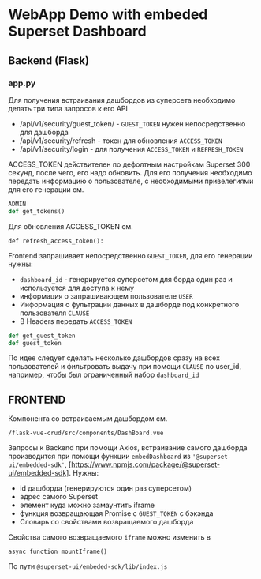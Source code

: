 # WebApp Demo with embeded Superset Dashboard

## Backend (Flask)
### app.py
Для получения встраивания дашбордов из суперсета необходимо делать три типа запросов к его API

- /api/v1/security/guest_token/ - ```GUEST_TOKEN``` нужен непосредственно для дашборда 
- /api/v1/security/refresh - токен для обновления ```ACCESS_TOKEN```
- /api/v1/security/login - для получения ```ACCESS_TOKEN``` и ```REFRESH_TOKEN```

ACCESS_TOKEN действителен по дефолтным настройкам Superset 300 секунд, после чего, его надо обновить. Для его получения необходимо передать информацию о пользователе, c необходимыми привелегиями для его генерации см.  

```python 
ADMIN
def get_tokens()
```

Для обновления ACCESS_TOKEN см.

```
def refresh_access_token():
```

Frontend запрашивает непосредственно ```GUEST_TOKEN```, для его генерации нужны:

- ```dashboard_id``` - генерируется суперсетом для борда один раз и используется для доступа к нему
- информация о запрашивающем пользователе ```USER```
- Информация о фультрации данных в дашборде под конкретного пользователя ```CLAUSE```
- В Headers передать ```ACCESS_TOKEN```

```python
def get_guest_token
def guest_token
```

По идее следует сделать несколько дашбордов сразу на всех пользователей и фильтровать выдачу при помощи ```CLAUSE``` по user_id, например, чтобы был ограниченный набор ```dashboard_id```

## FRONTEND

Компонента со встраиваемым дашбордом см.

```
/flask-vue-crud/src/components/DashBoard.vue
```

Запросы к Backend при помощи Axios, встраивание самого дашборда производится при помощи функции ```embedDashboard``` из ``` '@superset-ui/embedded-sdk' ```, [https://www.npmjs.com/package/@superset-ui/embedded-sdk]. Нужны:

- id дашборда (генерируются один раз суперсетом)
- адрес самого Superset
- элемент куда можно замаунтить iframe
- функция возвращающая Promise c ```GUEST_TOKEN``` с бэкэнда
- Словарь со свойствами возвращаемого дашборда

Свойства самого возвращаемого ```iframe``` можно изменить в 

```
async function mountIframe() 
```

По пути ```@superset-ui/embeded-sdk/lib/index.js```

   [dill]: <https://github.com/joemccann/dillinger>
   [git-repo-url]: <https://github.com/joemccann/dillinger.git>
   [john gruber]: <http://daringfireball.net>
   [df1]: <http://daringfireball.net/projects/markdown/>
   [markdown-it]: <https://github.com/markdown-it/markdown-it>
   [Ace Editor]: <http://ace.ajax.org>
   [node.js]: <http://nodejs.org>
   [Twitter Bootstrap]: <http://twitter.github.com/bootstrap/>
   [jQuery]: <http://jquery.com>
   [@tjholowaychuk]: <http://twitter.com/tjholowaychuk>
   [express]: <http://expressjs.com>
   [AngularJS]: <http://angularjs.org>
   [Gulp]: <http://gulpjs.com>

   [PlDb]: <https://github.com/joemccann/dillinger/tree/master/plugins/dropbox/README.md>
   [PlGh]: <https://github.com/joemccann/dillinger/tree/master/plugins/github/README.md>
   [PlGd]: <https://github.com/joemccann/dillinger/tree/master/plugins/googledrive/README.md>
   [PlOd]: <https://github.com/joemccann/dillinger/tree/master/plugins/onedrive/README.md>
   [PlMe]: <https://github.com/joemccann/dillinger/tree/master/plugins/medium/README.md>
   [PlGa]: <https://github.com/RahulHP/dillinger/blob/master/plugins/googleanalytics/README.md>
